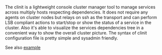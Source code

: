The clinit is a lightweight console cluster manager tool to manage services across multiply hosts respecting dependencies.
It does not require any agents on cluster nodes but relays on ssh as the transport and can perform LSB compliant actions to start/stop or show the status of a service in the cluster.
Also it's able to visualize the services dependencies tree in a convenient way to show the overall cluster picture.
The syntax of clinit configuration file is pretty simple and sysadmin friendly.

See also <A HREF=example>example</A>
